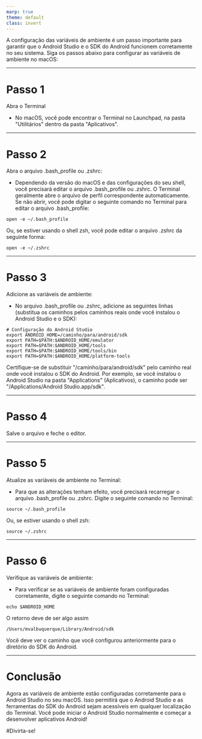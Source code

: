 ```yaml
---
marp: true
theme: default
class: invert
---
```


A configuração das variáveis de ambiente é um passo importante para garantir que o Android Studio e o SDK do Android funcionem corretamente no seu sistema. Siga os passos abaixo para configurar as variáveis de ambiente no macOS:

---
# Passo 1 
 Abra o Terminal

   - No macOS, você pode encontrar o Terminal no Launchpad, na pasta "Utilitários" dentro da pasta "Aplicativos".

---

# Passo 2

 Abra o arquivo .bash_profile ou .zshrc:
   - Dependendo da versão do macOS e das configurações do seu shell, você precisará editar o arquivo .bash_profile ou .zshrc. O Terminal geralmente abre o arquivo de perfil correspondente automaticamente. Se não abrir, você pode digitar o seguinte comando no Terminal para editar o arquivo .bash_profile:
   
   ```
   open -e ~/.bash_profile
   ```
   
   Ou, se estiver usando o shell zsh, você pode editar o arquivo .zshrc da seguinte forma:
   
   ```
   open -e ~/.zshrc
   ```
---
# Passo 3
  Adicione as variáveis de ambiente:
   - No arquivo .bash_profile ou .zshrc, adicione as seguintes linhas (substitua os caminhos pelos caminhos reais onde você instalou o Android Studio e o SDK):
   
   ```
   # Configuração do Android Studio
   export ANDROID_HOME=/caminho/para/android/sdk
   export PATH=$PATH:$ANDROID_HOME/emulator
   export PATH=$PATH:$ANDROID_HOME/tools
   export PATH=$PATH:$ANDROID_HOME/tools/bin
   export PATH=$PATH:$ANDROID_HOME/platform-tools
   ```
   
   Certifique-se de substituir "/caminho/para/android/sdk" pelo caminho real onde você instalou o SDK do Android. Por exemplo, se você instalou o Android Studio na pasta "Applications" (Aplicativos), o caminho pode ser "/Applications/Android Studio.app/sdk".

---
# Passo 4
 Salve o arquivo e feche o editor.

---

# Passo 5

 Atualize as variáveis de ambiente no Terminal:
   - Para que as alterações tenham efeito, você precisará recarregar o arquivo .bash_profile ou .zshrc. Digite o seguinte comando no Terminal:
   
   ```
   source ~/.bash_profile
   ```
   
   Ou, se estiver usando o shell zsh:
   
   ```
   source ~/.zshrc
   ```
---

# Passo 6
  
   Verifique as variáveis de ambiente:
   - Para verificar se as variáveis de ambiente foram configuradas corretamente, digite o seguinte comando no Terminal:
   
   ```
   echo $ANDROID_HOME
   ```

   O retorno deve de ser algo assim

   ```
   /Users/mvalbuquerque/Library/Android/sdk
   ```
   Você deve ver o caminho que você configurou anteriormente para o diretório do SDK do Android.

---
# Conclusão 

Agora as variáveis de ambiente estão configuradas corretamente para o Android Studio no seu macOS. Isso permitirá que o Android Studio e as ferramentas do SDK do Android sejam acessíveis em qualquer localização do Terminal. Você pode iniciar o Android Studio normalmente e começar a desenvolver aplicativos Android!

#Divirta-se! 